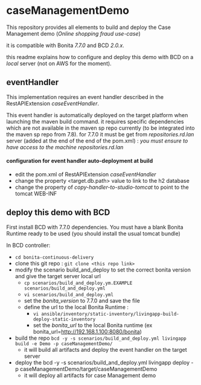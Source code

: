 # caseManagementDemo

This repository provides all elements to build and deploy the Case Management demo (_Online shopping fraud use-case_)

it is compatible with Bonita *7.7.0* and BCD *2.0.x*. 

this readme explains how to configure and deploy this demo with BCD on a *local* server (not on AWS for the moment).

## eventHandler
This implementation requires an event handler described in the RestAPIExtension _caseEventHandler_. 

This event handler is automatically deployed on the target platform when launching the maven build command. 
it requires specific dependencies which are not available in the maven sp repo currently (to be integrated into the maven sp repo from 7.8). 
for 7.7.0 it must be get from _repositories.rd.lan_ server (added at the end of the end of the pom.xml) : *you must ensure to have access to the machine repositories.rd.lan*

#### configuration for event handler auto-deployment at build

* edit the pom.xml of RestAPIExtension _caseEventHandler_
* change the property <target.db.path> value to link to the h2 database 
* change the property <outputDirectory> of _copy-handler-to-studio-tomcat_ to point to the tomcat WEB-INF

## deploy this demo with BCD

First install BCD with 7.7.0 dependencies.
You must have a blank Bonita Runtime ready to be used (you should install the usual tomcat bundle)

In BCD controller:
* `cd bonita-continuous-delivery`
* clone this git repo : `git clone <this repo link>`
* modify the scenario build_and_deploy to set the correct bonita version and give the target server local url
  * `cp scenarios/build_and_deploy.ym.EXAMPLE scenarios/build_and_deploy.yml`
  * `vi scenarios/build_and_deploy.yml`
  * set the _bonita_version_ to 7.7.0 and save the file
  * define the url to the local Bonita Runtime :
    * `vi ansible/inventory/static-inventory/livingapp-build-deploy-static-inventory`
    * set the _bonita_url_ to the local Bonita runtime (ex bonita_url=http://192.168.1.100:8080/bonita)
* build the repo `bcd -y -s scenarios/build_and_deploy.yml livingapp build -e Demo -p caseManagementDemo/`
  * it will build all artifacts and deploy the event handler on the target server
* deploy the bcd -y -s scenarios/build_and_deploy.yml livingapp deploy -p caseManagementDemo/target/caseManagementDemo
  * it will deploy all artifacts for case Management demo

